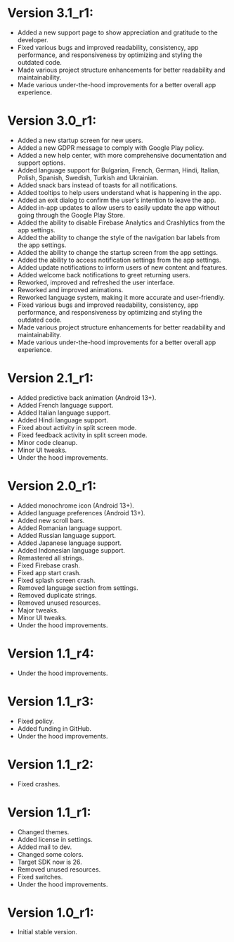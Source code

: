 # Version 3.1_r1:

- Added a new support page to show appreciation and gratitude to the developer.
- Fixed various bugs and improved readability, consistency, app performance, and responsiveness by
  optimizing and styling the outdated code.
- Made various project structure enhancements for better readability and maintainability.
- Made various under-the-hood improvements for a better overall app experience.

# Version 3.0_r1:

- Added a new startup screen for new users.
- Added a new GDPR message to comply with Google Play policy.
- Added a new help center, with more comprehensive documentation and support options.
- Added language support for Bulgarian, French, German, Hindi, Italian, Polish, Spanish, Swedish,
  Turkish and Ukrainian.
- Added snack bars instead of toasts for all notifications.
- Added tooltips to help users understand what is happening in the app.
- Added an exit dialog to confirm the user's intention to leave the app.
- Added in-app updates to allow users to easily update the app without going through the Google Play
  Store.
- Added the ability to disable Firebase Analytics and Crashlytics from the app settings.
- Added the ability to change the style of the navigation bar labels from the app settings.
- Added the ability to change the startup screen from the app settings.
- Added the ability to access notification settings from the app settings.
- Added update notifications to inform users of new content and features.
- Added welcome back notifications to greet returning users.
- Reworked, improved and refreshed the user interface.
- Reworked and improved animations.
- Reworked language system, making it more accurate and user-friendly.
- Fixed various bugs and improved readability, consistency, app performance, and responsiveness by
  optimizing and styling the outdated code.
- Made various project structure enhancements for better readability and maintainability.
- Made various under-the-hood improvements for a better overall app experience.

# Version 2.1_r1:

- Added predictive back animation (Android 13+).
- Added French language support.
- Added Italian language support.
- Added Hindi language support.
- Fixed about activity in split screen mode.
- Fixed feedback activity in split screen mode.
- Minor code cleanup.
- Minor UI tweaks.
- Under the hood improvements.

# Version 2.0_r1:

- Added monochrome icon (Android 13+).
- Added language preferences (Android 13+).
- Added new scroll bars.
- Added Romanian language support.
- Added Russian language support.
- Added Japanese language support.
- Added Indonesian language support.
- Remastered all strings.
- Fixed Firebase crash.
- Fixed app start crash.
- Fixed splash screen crash.
- Removed language section from settings.
- Removed duplicate strings.
- Removed unused resources.
- Major tweaks.
- Minor UI tweaks.
- Under the hood improvements.

# Version 1.1_r4:

- Under the hood improvements.

# Version 1.1_r3:

- Fixed policy.
- Added funding in GitHub.
- Under the hood improvements.

# Version 1.1_r2:

- Fixed crashes.

# Version 1.1_r1:

- Changed themes.
- Added license in settings.
- Added mail to dev.
- Changed some colors.
- Target SDK now is 26.
- Removed unused resources.
- Fixed switches.
- Under the hood improvements.

# Version 1.0_r1:

- Initial stable version.